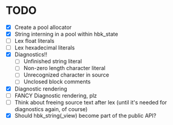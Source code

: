 # TODO
- [X] Create a pool allocator
- [X] String interning in a pool within hbk_state
- [ ] Lex float literals
- [ ] Lex hexadecimal literals
- [X] Diagnostics!!
    - [ ] Unfinished string literal
    - [ ] Non-zero length character literal
    - [ ] Unrecognized character in source
    - [ ] Unclosed block comments
- [X] Diagnostic rendering
- [ ] FANCY Diagnostic rendering, plz
- [ ] Think about freeing source text after lex (until it's needed for diagnostics again, of course)
- [X] Should hbk_string(_view) become part of the public API?
